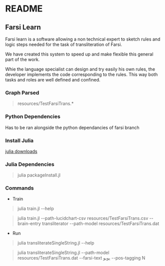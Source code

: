 # README

## Farsi Learn

Farsi learn is a software allowing a non technical expert to 
sketch rules and logic steps needed for the task of transliteration of Farsi.

We have created this system to speed up and make flexible this general part of the work. 

Whie the language specialist can design and try easily his own rules, the developer implements the code corresponding to the rules. 
This way both tasks and roles are well defined and confined.

### Graph Parsed
> resources/TestFarsiTrans.*

### Python Dependencies
Has to be ran alongside the python dependancies of farsi branch

### Install Julia
[julia downloads](https://julialang.org/downloads/)

### Julia Dependencies 
> julia packageInstall.jl 


### Commands
* Train
> julia train.jl --help

> julia train.jl --path-lucidchart-csv resources/TestFarsiTrans.csv --brain-entry transliterator  --path-model resources/TestFarsiTrans.dat

* Run 
> julia transliterateSingleString.jl --help

> julia transliterateSingleString.jl --path-model resources/TestFarsiTrans.dat --farsi-text یویو --pos-tagging N

